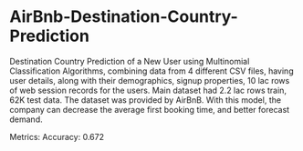# AirBnb-Destination-Country-Prediction

Destination Country Prediction of a New User using Multinomial Classification Algorithms, combining data from 4 different CSV files, having user details, along with their demographics, signup properties, 10 lac rows of web session records for the users. Main dataset had 2.2 lac rows train, 62K test data. The dataset was provided by AirBnB. With this model, the company can decrease the average first booking time, and better forecast demand.

Metrics: Accuracy: 0.672
